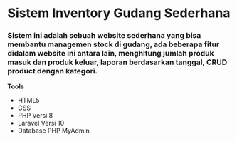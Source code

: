 # Sistem Inventory Gudang Sederhana

### Sistem ini adalah sebuah website sederhana yang bisa membantu managemen stock di gudang, ada beberapa fitur didalam website ini antara lain, menghitung jumlah produk masuk dan produk keluar, laporan berdasarkan tanggal, CRUD product dengan kategori.

**Tools**
* HTML5
* CSS 
* PHP Versi 8
* Laravel Versi 10
* Database PHP MyAdmin



